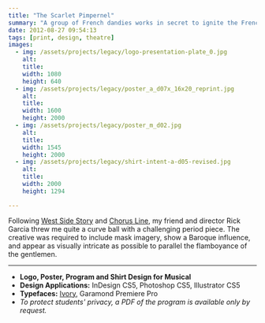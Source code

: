 ```yaml
---
title: "The Scarlet Pimpernel"
summary: "A group of French dandies works in secret to ignite the French Revolution during the Reign of Terror."
date: 2012-08-27 09:54:13
tags: [print, design, theatre]
images:
  - img: /assets/projects/legacy/logo-presentation-plate_0.jpg
    alt: 
    title: 
    width: 1080
    height: 640
  - img: /assets/projects/legacy/poster_a_d07x_16x20_reprint.jpg
    alt: 
    title: 
    width: 1600
    height: 2000
  - img: /assets/projects/legacy/poster_m_d02.jpg
    alt: 
    title: 
    width: 1545
    height: 2000
  - img: /assets/projects/legacy/shirt-intent-a-d05-revised.jpg
    alt: 
    title: 
    width: 2000
    height: 1294

---
```


Following [West Side Story](/project/west-side-story) and [Chorus Line](/project/chorus-line), my friend and director Rick Garcia threw me quite a curve ball with a challenging period piece. The creative was required to include mask imagery, show a Baroque influence, and appear as visually intricate as possible to parallel the flamboyance of the gentlemen.

---

*   **Logo, Poster, Program and Shirt Design for Musical**
*   **Design Applications:**&nbsp;InDesign CS5, Photoshop CS5, Illustrator CS5
*   **Typefaces:**&nbsp;[Ivory](http://www.myfonts.com/fonts/facetype/ivory/), Garamond Premiere Pro
*   _To protect students' privacy, a PDF of the program is available only by request._
